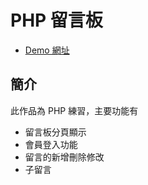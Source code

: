 # PHP 留言板

* [Demo 網址](http://uccme.tw/php-board/)

## 簡介

此作品為 PHP 練習，主要功能有
* 留言板分頁顯示
* 會員登入功能
* 留言的新增刪除修改
* 子留言